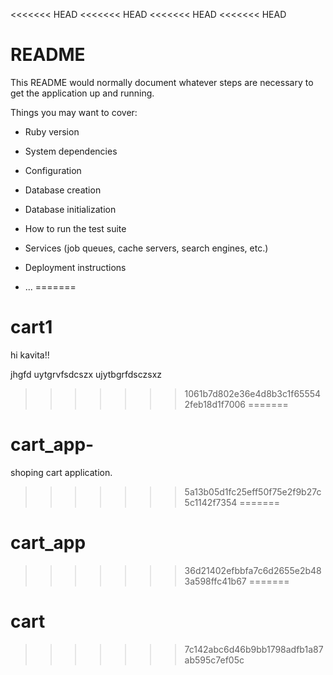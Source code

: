 <<<<<<< HEAD
<<<<<<< HEAD
<<<<<<< HEAD
<<<<<<< HEAD
# README

This README would normally document whatever steps are necessary to get the
application up and running.

Things you may want to cover:

* Ruby version

* System dependencies

* Configuration

* Database creation

* Database initialization

* How to run the test suite

* Services (job queues, cache servers, search engines, etc.)

* Deployment instructions

* ...
=======
# cart1


hi kavita!!

jhgfd uytgrvfsdcszx ujytbgrfdsczsxz
>>>>>>> 1061b7d802e36e4d8b3c1f655542feb18d1f7006
=======
# cart_app-
shoping cart application.
>>>>>>> 5a13b05d1fc25eff50f75e2f9b27c5c1142f7354
=======
# cart_app
>>>>>>> 36d21402efbbfa7c6d2655e2b483a598ffc41b67
=======
# cart
>>>>>>> 7c142abc6d46b9bb1798adfb1a87ab595c7ef05c
